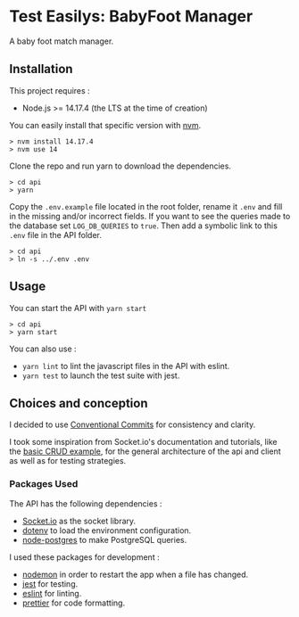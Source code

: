 # Test Easilys: BabyFoot Manager

A baby foot match manager.

## Installation

This project requires :

- Node.js >= 14.17.4 (the LTS at the time of creation)

You can easily install that specific version with [nvm](https://github.com/creationix/nvm).

```
> nvm install 14.17.4
> nvm use 14
```

Clone the repo and run yarn to download the dependencies.

```
> cd api
> yarn
```

Copy the `.env.example` file located in the root folder, rename it `.env` and fill in the missing and/or incorrect fields. If you want to see the queries made to the database set `LOG_DB_QUERIES` to `true`.
Then add a symbolic link to this `.env` file in the API folder.

```
> cd api
> ln -s ../.env .env
```

## Usage

You can start the API with `yarn start`

```
> cd api
> yarn start
```

You can also use :

- `yarn lint` to lint the javascript files in the API with eslint.
- `yarn test` to launch the test suite with jest.

## Choices and conception

I decided to use [Conventional Commits](https://www.conventionalcommits.org/en/v1.0.0/) for consistency and clarity.

I took some inspiration from Socket.io's documentation and tutorials, like the [basic CRUD example](https://github.com/socketio/socket.io/tree/master/examples/basic-crud-application), for the general architecture of the api and client as well as for testing strategies.

### Packages Used

The API has the following dependencies :

- [Socket.io](https://socket.io/) as the socket library.
- [dotenv](https://github.com/motdotla/dotenv) to load the environment configuration.
- [node-postgres](https://github.com/brianc/node-postgres) to make PostgreSQL queries.

I used these packages for development :

- [nodemon](https://github.com/remy/nodemon) in order to restart the app when a file has changed.
- [jest](https://jestjs.io/) for testing.
- [eslint](https://github.com/eslint/eslint) for linting.
- [prettier](https://github.com/prettier/prettier) for code formatting.
